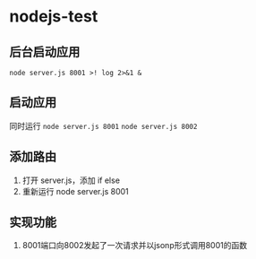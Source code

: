 # nodejs-test

## 后台启动应用

`node server.js 8001 >! log 2>&1 &`

## 启动应用

同时运行
`node server.js 8001`
`node server.js 8002`

## 添加路由

1. 打开 server.js，添加 if else
2. 重新运行 node server.js 8001

## 实现功能

1. 8001端口向8002发起了一次请求并以jsonp形式调用8001的函数